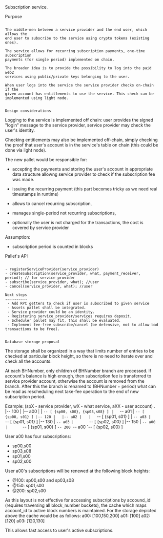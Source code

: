 Subscription service.

Purpose
~~~~~~~

The middle-men between a service provider and the end user, which allows the
end user to subscribe to the service using crypto tokens (existing ones).

The service allows for recurring subscription payments, one-time subscription
payments (for single period) implemented on chain.

The broader idea is to provide the possibility to log into the paid web2
services using public/private keys belonging to the user.

When user logs into the service the service provider checks on-chain if the
given account has entitlements to use the service. This check can be
implemented using light node.


Design considerations
~~~~~~~~~~~~~~~~~~~~~

Logging to the service is implemented off chain: user provides the signed
"login" message to the service provider, service provider may check the user's
identity.

Checking entitlements may also be implemented off-chain, simply checking the
proof that user's account is in the service's table on chain (this could be
done via light node).

The new pallet would be responsible for:
- accepting the payments and storing the user's account in appropriate data
  structure allowng service provider to check if the subscription fee was made.

- issuing the recurring payment (this part becomes tricky as we need real
  timestamps in runtime)

- allows to cancel recurring subscription,

- manages single-period not recurring subscriptions,

- optionally the user is not charged for the transactions, the cost is covered by service
  provider

Assumption:
- subscription period is counted in blocks


Pallet's API
~~~~~~~~~~~~

- registerServiceProvider(service_provider)
- createSubscription(service_provider, what, payment_receiver, period); // for service provider
- subscribe(service_provider, what); //user
- cancel(service_provider, what); //user

Next steps
~~~~~~~~~~
 - Add RPC getters to check if user is subscribed to given service
 - Assets pallet shall be integrated.
 - Service provider could be an identity.
 - Registering service_provider/services requires deposit.
 - Scheduler pallet may fit, this shall be evaluated.
 - Implement fee-free subscribe/cancel (be defensive, not to allow bad transactions to be free).


Database storage proposal
~~~~~~~~~~~~~~~~~~~~~~~~~

The storage shall be organized in a way that limits number of entries to be
checked at particular block height, so there is no need to iterate over and check
all the accounts.

At each BHNumber, only children of BHNumber branch are processed. If account's
balance is high enough, then subscription fee is transferred to service
provider account, otherwise the account is removed from the branch. After
this the branch is renamed to (BHNumber + period) what can be read as
rescheduling next take-fee operation to the end of new subscription period.


Example:
(spX - service provider, wX - what service, aXX - user account)
.
|-- 100
|   |-- a00
|   |   `-- [ {sp00, s00}, {sp03,s08} ]
|   `-- a01
|       `-- [ {sp00, s01} ]
|-- 120
|   |-- a02
|   |   `-- [ {sp01, s01} ]
|   `-- a03
|       `-- [ {sp01, s01} ]
|-- 130
|   `-- a03
|       `-- [ {sp02, s00} ]
|-- 150
|   `-- a00
|       `-- [ {sp01, s00} ]
`-- 200
    `-- a00
        `-- [ {sp02, s00} ]

User a00 has four subscriptions:
- sp00,s00
- sp03,s08
- sp01,s00
- sp02,s00

User a00's subscriptions will be renewed at the following block heights:
- @100: sp00,s00 and sp03,s08
- @150: sp01,s00
- @200: sp02,s00

As this layout is not effective for accessing subscriptions by accound_id
(requires traversing all block_number buckets), the cache which maps account_id
to active block numbers is maintained.  For the storage depicted above the
cache would be as follows:
  a00: [100,150,200]
  a01: [100]
  a02: [120]
  a03: [120,130]

This allows fast access to user's active subscriptions.


